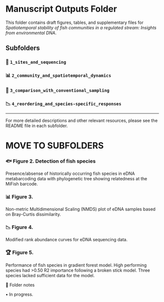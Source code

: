 # Manuscript Outputs Folder

This folder contains draft figures, tables, and supplementary files for *Spatiotemporal stability of fish communities in a regulated stream: Insights from environmental DNA*.

## Subfolders

### 📝 `1_sites_and_sequencing`

### 📊 `2_community_and_spatiotemporal_dynamics`

### 🎣 `3_comparison_with_conventional_sampling`

### 📉 `4_reordering_and_species-specific_responses`

---

For more detailed descriptions and other relevant resources, please see the README file in each subfolder.


# MOVE TO SUBFOLDERS

### 🐟 Figure 2. Detection of fish species
Presence/absense of historically occurring fish species in eDNA metabarcoding data with phylogenetic tree showing relatedness at the MiFish barcode.

### 📊 Figure 3.
Non-metric Multidimensional Scaling (NMDS) plot of eDNA samples based on Bray-Curtis dissimilarity.

### 📉 Figure 4. 
Modified rank abundance curves for eDNA sequencing data.

### 🏆 Figure 5.
Performance of fish species in gradient forest model. High performing species had >0.50 R2 importance following a broken stick model. Three species lacked sufficient data for the model.

📌 Folder notes

• In progress.

